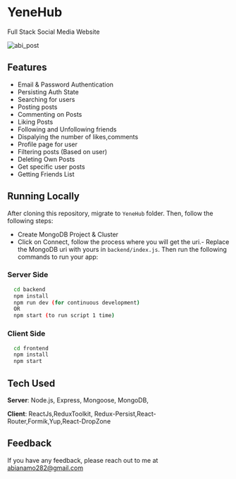 # YeneHub

Full Stack Social Media Website

![abi_post](https://github.com/abi26anamo/YeneHub/assets/91598495/50da406c-8367-47f0-ab3e-778aa2083367)
## Features
- Email & Password Authentication
- Persisting Auth State
- Searching for users
- Posting posts
- Commenting on Posts
- Liking Posts
- Following and Unfollowing friends
- Dispalying the number of likes,comments
- Profile page for user
- Filtering posts (Based on user)
- Deleting Own Posts
- Get specific user posts
- Getting Friends List


## Running Locally
After cloning this repository, migrate to ```YeneHub``` folder. Then, follow the following steps:
- Create MongoDB Project & Cluster
- Click on Connect, follow the process where you will get the uri.- Replace the MongoDB uri with yours in ```backend/index.js```.
Then run the following commands to run your app:

### Server Side
```bash
  cd backend
  npm install
  npm run dev (for continuous development)
  OR
  npm start (to run script 1 time)
```

### Client Side
```bash
  cd frontend
  npm install
  npm start
```

## Tech Used
**Server**: Node.js, Express, Mongoose, MongoDB, 

**Client**: ReactJs,ReduxToolkit, Redux-Persist,React-Router,Formik,Yup,React-DropZone
    
## Feedback

If you have any feedback, please reach out to me at abianamo282@gmail.com
